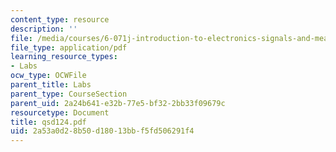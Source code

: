 ```yaml
---
content_type: resource
description: ''
file: /media/courses/6-071j-introduction-to-electronics-signals-and-measurement-spring-2006/2a53a0d28b50d18013bbf5fd506291f4_qsd124.pdf
file_type: application/pdf
learning_resource_types:
- Labs
ocw_type: OCWFile
parent_title: Labs
parent_type: CourseSection
parent_uid: 2a24b641-e32b-77e5-bf32-2bb33f09679c
resourcetype: Document
title: qsd124.pdf
uid: 2a53a0d2-8b50-d180-13bb-f5fd506291f4
---
```

